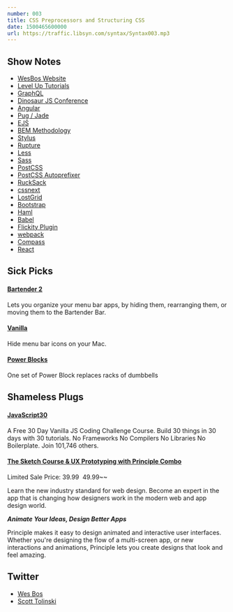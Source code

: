 ```yaml
---
number: 003
title: CSS Preprocessors and Structuring CSS
date: 1500465600000
url: https://traffic.libsyn.com/syntax/Syntax003.mp3
---
```


## Show Notes

- [WesBos Website](http://wesbos.com)
- [Level Up Tutorials](https://leveluptutorials.com)
- [GraphQL](http://graphql.org)
- [Dinosaur JS Conference](https://dinosaurjs.org)
- [Angular](https://angular.io)
- [Pug / Jade](https://pugjs.org/api/getting-started.html)
- [EJS](http://www.embeddedjs.com)
- [BEM Methodology](https://en.bem.info/methodology/)
- [Stylus](http://stylus-lang.com)
- [Rupture](http://jescalan.github.io/rupture/)
- [Less](http://lesscss.org)
- [Sass](http://sass-lang.com)
- [PostCSS](http://postcss.org)
- [PostCSS Autoprefixer](https://github.com/postcss/autoprefixer)
- [RuckSack](https://www.rucksackcss.org/)
- [cssnext](http://cssnext.io)
- [LostGrid](http://lostgrid.org)
- [Bootstrap](http://getbootstrap.com)
- [Haml](http://haml.info)
- [Babel](https://babeljs.io)
- [Flickity Plugin](https://flickity.metafizzy.co)
- [webpack](https://webpack.js.org)
- [Compass](http://compass-style.org)
- [React](https://facebook.github.io/react/)

## Sick Picks

#### [Bartender 2](https://www.macbartender.com)

Lets you organize your menu bar apps, by hiding them, rearranging them, or moving them to the Bartender Bar.

#### [Vanilla](http://matthewpalmer.net/vanilla/)

Hide menu bar icons on your Mac.

#### [Power Blocks](http://www.powerblock.com)

One set of Power Block replaces racks of dumbbells

## Shameless Plugs

#### [JavaScript30](https://javascript30.com)

A Free 30 Day Vanilla JS Coding Challenge Course. Build 30 things in 30 days with 30 tutorials.
No Frameworks No Compilers No Libraries No Boilerplate. Join 101,746 others.

#### [The Sketch Course & UX Prototyping with Principle Combo](https://store.leveluptutorials.com/products/tutorials/lut-dd013008)

Limited Sale Price: $39.99 ~~$49.99~~

Learn the new industry standard for web design. Become an expert in the app that is changing how designers work in the modern web and app design world.

**_Animate Your Ideas, Design Better Apps_**

Principle makes it easy to design animated and interactive user interfaces. Whether you're designing the flow of a multi-screen app, or new interactions and animations, Principle lets you create designs that look and feel amazing.

## Twitter

- [Wes Bos](https://twitter.com/wesbos)
- [Scott Tolinski](https://twitter.com/stolinski)
